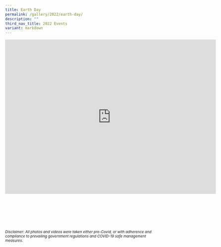 ```yaml
---
title: Earth Day
permalink: /gallery/2022/earth-day/
description: ""
third_nav_title: 2022 Events
variant: markdown
---
```

<iframe allowfullscreen="true" height="499" width="680" frameborder="0" src="https://docs.google.com/presentation/d/e/2PACX-1vQRUIqlq3dQTfb-Oj_yE6PXs4xF3WeDTLwdiwTjnNLh2eqPMTMagIP2x96jiy5ijKUIbil-w00pUnCO/embed?start=true&amp;loop=true&amp;delayms=3000"></iframe>



<br><br><br><br><br><br>
<sup>_Disclaimer: All photos and videos were taken either pre-Covid, or with adherence and compliance to prevailing government regulations and COVID-19 safe management measures._</sup>